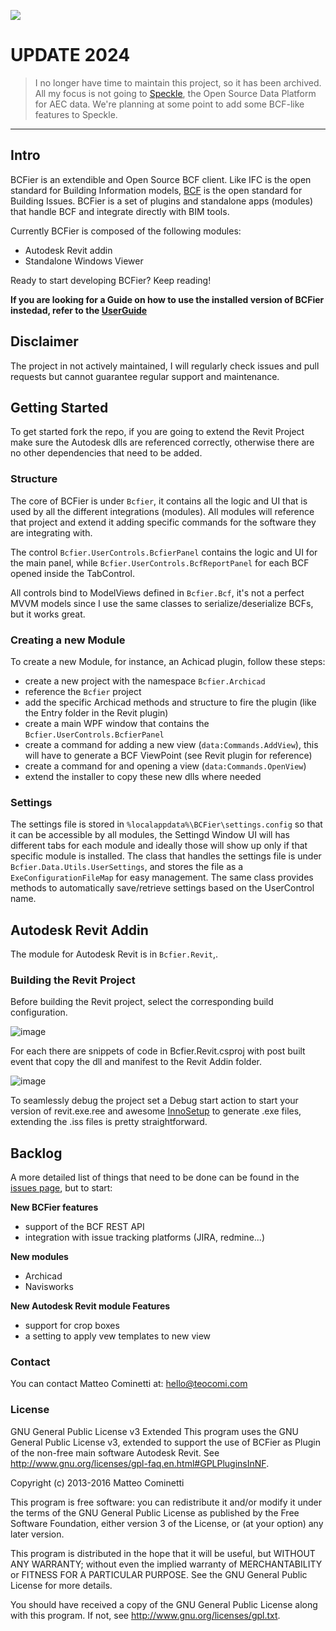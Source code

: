 ![](/Assets/bcfier-text.png)



# UPDATE 2024
> I no longer have time to maintain this project, so it has been archived. All my focus is not going to [Speckle](https://speckle.systems/), the Open Source Data Platform for AEC data.
We're planning at some point to add some BCF-like features to Speckle.


---


## Intro

BCFier is an extendible and Open Source BCF client. Like IFC is the open standard for Building Information models, [BCF](https://github.com/BuildingSMART/BCF-XML) is the open standard for Building Issues. BCFier is a set of plugins and standalone apps (modules) that handle BCF and integrate directly with BIM tools.

Currently BCFier is composed of the following modules:
- Autodesk Revit addin
- Standalone Windows Viewer

Ready to start developing BCFier? Keep reading!

**If you are looking for a Guide on how to use the installed version of BCFier instedad, refer to the [UserGuide](http://bcfier.com/userguide/)**

## Disclaimer
The project in not actively maintained, I will regularly check issues and pull requests but cannot guarantee regular support and maintenance.

## Getting Started

To get started fork the repo, if you are going to extend the Revit Project make sure the Autodesk dlls are referenced correctly, otherwise there are no other dependencies that need to be added.

### Structure

The core of BCFier is under `Bcfier`, it contains all the logic and UI that is used by all the different integrations (modules). All modules will reference that project and extend it adding specific commands for the software they are integrating with.

The control `Bcfier.UserControls.BcfierPanel` contains the logic and UI for the main panel, while `Bcfier.UserControls.BcfReportPanel` for each BCF opened inside the TabControl.

All controls bind to ModelViews defined in `Bcfier.Bcf`, it's not a perfect MVVM models since I use the same classes to serialize/deserialize BCFs, but it works great.

### Creating a new Module

To create a new Module, for instance, an Achicad plugin, follow these steps:
- create a new project with the namespace `Bcfier.Archicad`
- reference the `Bcfier` project
- add the specific Archicad methods and structure to fire the plugin (like the Entry folder in the Revit plugin)
- create a main WPF window that contains the `Bcfier.UserControls.BcfierPanel`
- create a command for adding a new view (`data:Commands.AddView`), this will have to generate a BCF ViewPoint (see Revit plugin for reference)
- create a command for and opening a view (`data:Commands.OpenView`)
- extend the installer to copy these new dlls where needed

### Settings
The settings file is stored in `%localappdata%\BCFier\settings.config` so that it can be accessible by all modules, the Settingd Window UI will has different tabs for each module and ideally those will show up only if that specific module is installed.
The class that handles the settings file is under `Bcfier.Data.Utils.UserSettings`, and stores the file as a `ExeConfigurationFileMap` for easy management. The same class provides methods to automatically save/retrieve settings based on the UserControl name.

## Autodesk Revit Addin
The module for Autodesk Revit is in `Bcfier.Revit`,.

### Building the Revit Project

Before building the Revit project, select the corresponding build configuration. 

![image](https://user-images.githubusercontent.com/2679513/33550628-93d0661e-d8e6-11e7-819d-b486b55db05c.png)

For each there are snippets of code in Bcfier.Revit.csproj with post built event that copy the dll and manifest to the Revit Addin folder.

![image](https://user-images.githubusercontent.com/2679513/33550664-b19fb028-d8e6-11e7-8453-3210d022d0db.png)



To seamlessly debug the project set a Debug start action to start your version of revit.exe.ree and awesome [InnoSetup](http://www.jrsoftware.org/isinfo.php) to generate .exe files, extending the .iss files is pretty straightforward.

## Backlog
A more detailed list of things that need to be done can be found in the [issues page](https://github.com/teocomi/BCFier/issues), but to start:

**New BCFier features**
- support of the BCF REST API
- integration with issue tracking platforms (JIRA, redmine...)

**New modules**
- Archicad
- Navisworks

**New Autodesk Revit module Features**
- support for crop boxes
- a setting to apply vew templates to new view

### Contact
You can contact Matteo Cominetti at: hello@teocomi.com

### License
GNU General Public License v3 Extended
This program uses the GNU General Public License v3, extended to support the use of BCFier as Plugin of the non-free main software Autodesk Revit.
See <http://www.gnu.org/licenses/gpl-faq.en.html#GPLPluginsInNF>.

Copyright (c) 2013-2016 Matteo Cominetti

This program is free software: you can redistribute it and/or modify
it under the terms of the GNU General Public License as published by
the Free Software Foundation, either version 3 of the License, or
(at your option) any later version.

This program is distributed in the hope that it will be useful,
but WITHOUT ANY WARRANTY; without even the implied warranty of
MERCHANTABILITY or FITNESS FOR A PARTICULAR PURPOSE.  See the
GNU General Public License for more details.

You should have received a copy of the GNU General Public License
along with this program.  If not, see <http://www.gnu.org/licenses/gpl.txt>.
